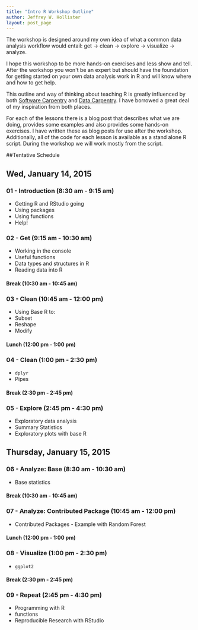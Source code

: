 ```yaml
---
title: "Intro R Workshop Outline"
author: Jeffrey W. Hollister
layout: post_page
---
```


The workshop is designed around my own idea of what a common data analysis workflow would entail: get -> clean -> explore -> visualize -> analyze.  

I hope this workshop to be more hands-on exercises and less show and tell.  After the workshop you won't be an expert but should have the foundation for getting started on your own data analysis work in R and will know where and how to get help. 

This outline and way of thinking about teaching R is greatly influenced by both [Software Carpentry](software-carpentry.org) and [Data Carpentry](http://datacarpentry.org/).  I have borrowed a great deal of my inspiration from both places.

For each of the lessons there is a blog post that describes what we are doing, provides some examples and also provides some hands-on exercises.  I have written these as blog posts for use after the workshop.  Additionally, all of the code for each lesson is available as a stand alone R script.  During the workshop we will work mostly from the script.  

##Tentative Schedule

## Wed, January 14, 2015

### 01 - Introduction (8:30 am - 9:15 am)
- Getting R and RStudio going
- Using packages
- Using functions
- Help!

### 02 - Get (9:15 am - 10:30 am)
- Working in the console
- Useful functions
- Data types and structures in R
- Reading data into R

#### Break (10:30 am - 10:45 am)

### 03 - Clean (10:45 am - 12:00 pm)
- Using Base R to: 
 - Subset
 - Reshape
 - Modify

#### Lunch (12:00 pm - 1:00 pm)

### 04 - Clean (1:00 pm - 2:30 pm)
- `dplyr`  
- Pipes

#### Break (2:30 pm - 2:45 pm)

### 05 - Explore (2:45 pm - 4:30 pm)
- Exploratory data analysis
- Summary Statistics
- Exploratory plots with base R

## Thursday, January 15, 2015

### 06 - Analyze: Base (8:30 am - 10:30 am)
- Base statistics

#### Break (10:30 am - 10:45 am)

### 07 - Analyze: Contributed Package (10:45 am - 12:00 pm)
- Contributed Packages - Example with Random Forest

#### Lunch (12:00 pm - 1:00 pm)

### 08 - Visualize (1:00 pm - 2:30 pm)
- `ggplot2`

#### Break (2:30 pm - 2:45 pm)

### 09 - Repeat (2:45 pm - 4:30 pm)
- Programming with R
- functions
- Reproducible Research with RStudio 
